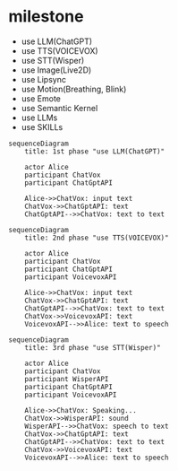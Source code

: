 # milestone

- use LLM(ChatGPT)
- use TTS(VOICEVOX)
- use STT(Wisper)
- use Image(Live2D)
- use Lipsync
- use Motion(Breathing, Blink)
- use Emote
- use Semantic Kernel
- use LLMs
- use SKILLs

```mermaid
sequenceDiagram
    title: 1st phase "use LLM(ChatGPT)"

    actor Alice
    participant ChatVox
    participant ChatGptAPI

    Alice->>ChatVox: input text
    ChatVox->>ChatGptAPI: text
    ChatGptAPI-->>ChatVox: text to text
```

```mermaid
sequenceDiagram
    title: 2nd phase "use TTS(VOICEVOX)"

    actor Alice
    participant ChatVox
    participant ChatGptAPI
    participant VoicevoxAPI

    Alice->>ChatVox: input text
    ChatVox->>ChatGptAPI: text
    ChatGptAPI-->>ChatVox: text to text
    ChatVox->>VoicevoxAPI: text
    VoicevoxAPI-->>Alice: text to speech
```

```mermaid
sequenceDiagram
    title: 3rd phase "use STT(Wisper)"

    actor Alice
    participant ChatVox
    participant WisperAPI
    participant ChatGptAPI
    participant VoicevoxAPI

    Alice->>ChatVox: Speaking...
    ChatVox->>WisperAPI: sound
    WisperAPI-->>ChatVox: speech to text
    ChatVox->>ChatGptAPI: text
    ChatGptAPI-->>ChatVox: text to text
    ChatVox->>VoicevoxAPI: text
    VoicevoxAPI-->>Alice: text to speech
```


